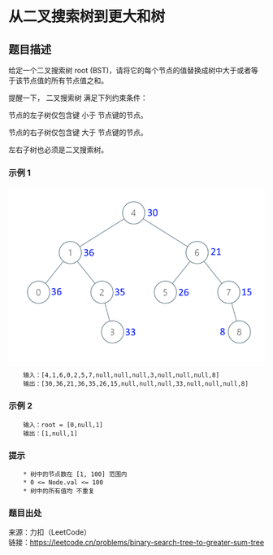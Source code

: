 # 从二叉搜索树到更大和树

## 题目描述

给定一个二叉搜索树 root (BST)，请将它的每个节点的值替换成树中大于或者等于该节点值的所有节点值之和。

提醒一下， 二叉搜索树 满足下列约束条件：

节点的左子树仅包含键 小于 节点键的节点。

节点的右子树仅包含键 大于 节点键的节点。

左右子树也必须是二叉搜索树。

### 示例 1

![二叉树](images/157-tree.png "二叉树")

```text
    输入：[4,1,6,0,2,5,7,null,null,null,3,null,null,null,8]
    输出：[30,36,21,36,35,26,15,null,null,null,33,null,null,null,8]
```

### 示例 2

```text
    输入：root = [0,null,1]
    输出：[1,null,1]
```

### 提示

```text
    * 树中的节点数在 [1, 100] 范围内
    * 0 <= Node.val <= 100
    * 树中的所有值均 不重复
```

### 题目出处

来源：力扣（LeetCode）  
链接：<https://leetcode.cn/problems/binary-search-tree-to-greater-sum-tree>
